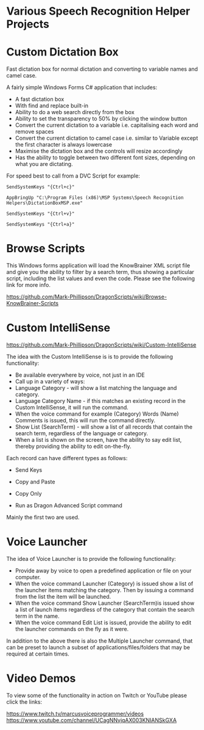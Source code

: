# Various Speech Recognition Helper Projects

# Custom Dictation Box

Fast dictation box for normal dictation and converting to variable names and camel case.

A fairly simple Windows Forms C# application that includes:

* A fast dictation box
* With find and replace built-in
* Ability to do a web search directly from the box
* Ability to set the transparency to 50% by clicking the window button
* Convert the current dictation to a variable i.e. capitalising each word and remove spaces
* Convert the current dictation to camel case i.e. similar to Variable except the first character is always lowercase
* Maximise the dictation box and the controls will resize accordingly
* Has the ability to toggle between two different font sizes, depending on what you are dictating.

For speed best to call from a DVC Script for example:

`SendSystemKeys "{Ctrl+c}"`

`AppBringUp "C:\Program Files (x86)\MSP Systems\Speech Recognition Helpers\DictationBoxMSP.exe"`  

`SendSystemKeys "{Ctrl+v}"`

`SendSystemKeys "{Ctrl+a}"`

# Browse Scripts

This Windows forms application will load the KnowBrainer XML script file and give you the ability to filter by a search term, thus showing a particular script, including the list values and even the code. Please see the following link for more info.

https://github.com/Mark-Phillipson/DragonScripts/wiki/Browse-KnowBrainer-Scripts  

# Custom IntelliSense

https://github.com/Mark-Phillipson/DragonScripts/wiki/Custom-IntelliSense

The idea with the Custom IntelliSense is is to provide the following functionality:

* Be available everywhere by voice, not just in an IDE
* Call up in a variety of ways:
* Language Category - will show a list matching the language and category.
* Language Category Name - if this matches an existing record in the Custom IntelliSense, it will run the command.
* When the voice command for example (Category) Words (Name) Comments is issued, this will run the command directly.
* Show List (SearchTerm) - will show a list of all records that contain the search term, regardless of the language or category.
* When a list is shown on the screen, have the ability to say edit list, thereby providing the ability to edit on-the-fly.

Each record can have different types as follows:


* Send Keys

* Copy and Paste

* Copy Only

* Run as Dragon Advanced Script command

Mainly the first two are used.

# Voice Launcher

The idea of Voice Launcher is to provide the following functionality:

* Provide away by voice to open a predefined application or file on your computer.
* When the voice command Launcher (Category) is issued show a list of the launcher items matching the category. Then by issuing a command from the list the item will be launched.
* When the voice command Show Launcher (SearchTerm)is issued show a list of launch items regardless of the category that contain the search term in the name.
* When the voice command Edit List is issued, provide the ability to edit the launcher commands on the fly as it were.

In addition to the above there is also the Multiple Launcher command, that can be preset to launch a subset of applications/files/folders that may be required at certain times.

# Video Demos

To view some of the functionality in action on Twitch or YouTube please click the links:

https://www.twitch.tv/marcusvoiceprogrammer/videos
https://www.youtube.com/channel/UCagNNvjqAX003KNIANSkGXA
